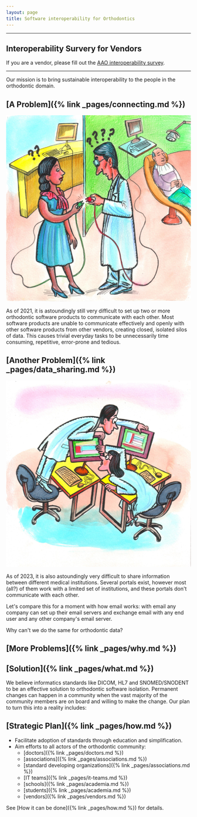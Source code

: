 ```yaml
---
layout: page
title: Software interoperability for Orthodontics
---
```


-----

## Interoperability Survery for Vendors 

If you are a vendor, please fill out the [AAO interoperability survey](https://survey.alchemer.com/s3/7255096/Orthodontic-Software-Interoperability-Survey).

-----

Our mission is to bring sustainable interoperability to the people in the orthodontic domain.

## [A Problem]({% link _pages/connecting.md %})

![Two medical staff members can't connect their devices together.](./assets/img/NoOrthoCompatibility_Plug.jpg "No Compatibility")

As of 2021, it is astoundingly still very difficult to set up two or more orthodontic software products to communicate with each other. Most software products are unable to communicate effectively and openly with other software products from other vendors, creating closed, isolated silos of data. This causes trivial everyday tasks to be unnecessarily time consuming, repetitive, error-prone and tedious.

## [Another Problem]({% link _pages/data_sharing.md %})

![Two doctors have to look over each other's screen to share information.](./assets/img/NoOrthoCompatibility_Screen.jpg "No Compatibility")

As of 2023, it is also astoundingly very difficult to share information between different medical institutions. Several portals exist, however most (all?) of them work with a limited set of institutions, and these portals don't communicate with each other.

Let's compare this for a moment with how email works: with email any company can set up their email servers and exchange email with any end user and any other company's email server.

Why can't we do the same for orthodontic data?

## [More Problems]({% link _pages/why.md %})

## [Solution]({% link _pages/what.md %})

We believe informatics standards like DICOM, HL7 and SNOMED/SNODENT to be an effective solution to orthodontic software isolation. Permanent changes can happen in a community when the vast majority of the community members are on board and willing to make the change. Our plan to turn this into a reality includes:

## [Strategic Plan]({% link _pages/how.md %})

- Facilitate adoption of standards through education and simplification.
- Aim efforts to all actors of the orthodontic community:
    - [doctors]({% link _pages/doctors.md %})
    - [associations]({% link _pages/associations.md %})
    - [standard developing organizations]({% link _pages/associations.md %})
    - [IT teams]({% link _pages/it-teams.md %})
    - [schools]({% link _pages/academia.md %})
    - [students]({% link _pages/academia.md %})
    - [vendors]({% link _pages/vendors.md %})

See [How it can be done]({% link _pages/how.md %}) for details.

<!-- TODO: Add graphical representation of timeline

- 2021-Q2 Implementation of VNA on beta practices
- 2021-Q3
- 2021-Q4
- 2022-Q1 Development and implementation of efficiency measurement system
- 2022-Q2 Development of Standards for Photography (DICOM, SNODENT)
- 2022-Q3 Implementation of Photographic standards (open-source, github)
- 2022-Q4 Development and implementation of first photographic archiving application: DICOM ortho-photo-archiver
- 2023-Q1 Comparison of efficiency between pre and post DICOM ortho-photo-archiver: publication of findings.
- Development and implementation of first photographic acquisition application: DICOM ortho-photo acquirer
- Development of Standards for 2D Radiographs (cephalograms/panoramic x-rays) (DICOM, SNODENT, IHE, ...)
- Development of tools to convert flat cephalograms into DICOM and store in VNA: DICOM ortho-ceph-archiver
- 2023-Q2 First orthodontic interoperability booth at AAO
- 2023-Q3
- 2023-Q4
- 2024-Q1
- 2024-Q2
- 2024-Q3
- 2024-Q4
- 2025-Q2 First orthodontic Connectathon at AAO

-->

<!-- ## Values

TODO: Add Values. -->

<!-- ## Who we are

TODO: Add list of who we are. -->
